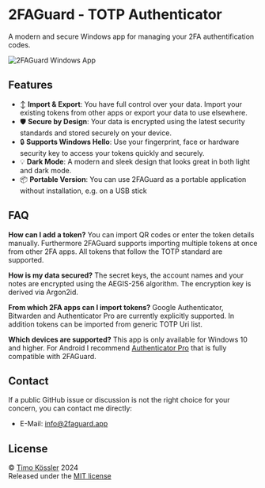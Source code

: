 # 2FAGuard - TOTP Authenticator

A modern and secure Windows app for managing your 2FA authentification codes.

![2FAGuard Windows App](https://2faguard.app/img/github-readme.png)

## Features

- ↕️ **Import & Export**: You have full control over your data. Import your existing tokens from other apps or export your data to use elsewhere.
- 🛡️ **Secure by Design**: Your data is encrypted using the latest security standards and stored securely on your device.
- 🔒 **Supports Windows Hello**: Use your fingerprint, face or hardware security key to access your tokens quickly and securely.
- 💡 **Dark Mode**: A modern and sleek design that looks great in both light and dark mode.
- 📦 **Portable Version**: You can use 2FAGuard as a portable application without installation, e.g. on a USB stick

## FAQ

**How can I add a token?**
You can import QR codes or enter the token details manually. Furthermore 2FAGuard supports importing multiple tokens at once from other 2FA apps. All tokens that follow the TOTP standard are supported.

**How is my data secured?**
The secret keys, the account names and your notes are encrypted using the AEGIS-256 algorithm. The encryption key is derived via Argon2id.

**From which 2FA apps can I import tokens?**
Google Authenticator, Bitwarden and Authenticator Pro are currently explicitly supported. In addition tokens can be imported from generic TOTP Uri list.

**Which devices are supported?**
This app is only available for Windows 10 and higher. For Android I recommend [Authenticator Pro](https://github.com/jamie-mh/AuthenticatorPro) that is fully compatible with 2FAGuard.

## Contact

If a public GitHub issue or discussion is not the right choice for your concern, you can contact me directly:

-   E-Mail: [info@2faguard.app](mailto:info@2faguard.app)

## License

© [Timo Kössler](https://timokoessler.de) 2024  
Released under the [MIT license](https://github.com/timokoessler/totp-token-guard/blob/main/LICENSE)

